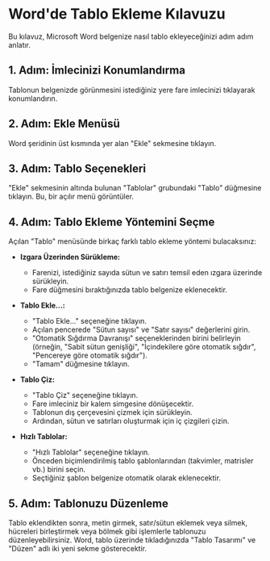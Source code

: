 # Word'de Tablo Ekleme Kılavuzu

Bu kılavuz, Microsoft Word belgenize nasıl tablo ekleyeceğinizi adım adım anlatır.

## 1. Adım: İmlecinizi Konumlandırma

Tablonun belgenizde görünmesini istediğiniz yere fare imlecinizi tıklayarak konumlandırın.

## 2. Adım: Ekle Menüsü

Word şeridinin üst kısmında yer alan "Ekle" sekmesine tıklayın.

## 3. Adım: Tablo Seçenekleri

"Ekle" sekmesinin altında bulunan "Tablolar" grubundaki "Tablo" düğmesine tıklayın. Bu, bir açılır menü görüntüler.

## 4. Adım: Tablo Ekleme Yöntemini Seçme

Açılan "Tablo" menüsünde birkaç farklı tablo ekleme yöntemi bulacaksınız:

*   **Izgara Üzerinden Sürükleme:**
    *   Farenizi, istediğiniz sayıda sütun ve satırı temsil eden ızgara üzerinde sürükleyin.
    *   Fare düğmesini bıraktığınızda tablo belgenize eklenecektir.

*   **Tablo Ekle...:**
    *   "Tablo Ekle..." seçeneğine tıklayın.
    *   Açılan pencerede "Sütun sayısı" ve "Satır sayısı" değerlerini girin.
    *   "Otomatik Sığdırma Davranışı" seçeneklerinden birini belirleyin (örneğin, "Sabit sütun genişliği", "İçindekilere göre otomatik sığdır", "Pencereye göre otomatik sığdır").
    *   "Tamam" düğmesine tıklayın.

*   **Tablo Çiz:**
    *   "Tablo Çiz" seçeneğine tıklayın.
    *   Fare imleciniz bir kalem simgesine dönüşecektir.
    *   Tablonun dış çerçevesini çizmek için sürükleyin.
    *   Ardından, sütun ve satırları oluşturmak için iç çizgileri çizin.

*   **Hızlı Tablolar:**
    *   "Hızlı Tablolar" seçeneğine tıklayın.
    *   Önceden biçimlendirilmiş tablo şablonlarından (takvimler, matrisler vb.) birini seçin.
    *   Seçtiğiniz şablon belgenize otomatik olarak eklenecektir.

## 5. Adım: Tablonuzu Düzenleme

Tablo eklendikten sonra, metin girmek, satır/sütun eklemek veya silmek, hücreleri birleştirmek veya bölmek gibi işlemlerle tablonuzu düzenleyebilirsiniz. Word, tablo üzerinde tıkladığınızda "Tablo Tasarımı" ve "Düzen" adlı iki yeni sekme gösterecektir.